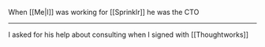 When [[Me|I]] was working for [[Sprinklr]] he was the CTO

---

I asked for his help about consulting when I signed with [[Thoughtworks]]
